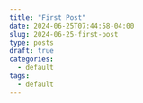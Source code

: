 ```yaml
---
title: "First Post"
date: 2024-06-25T07:44:58-04:00
slug: 2024-06-25-first-post
type: posts
draft: true
categories:
  - default
tags:
  - default
---
```

